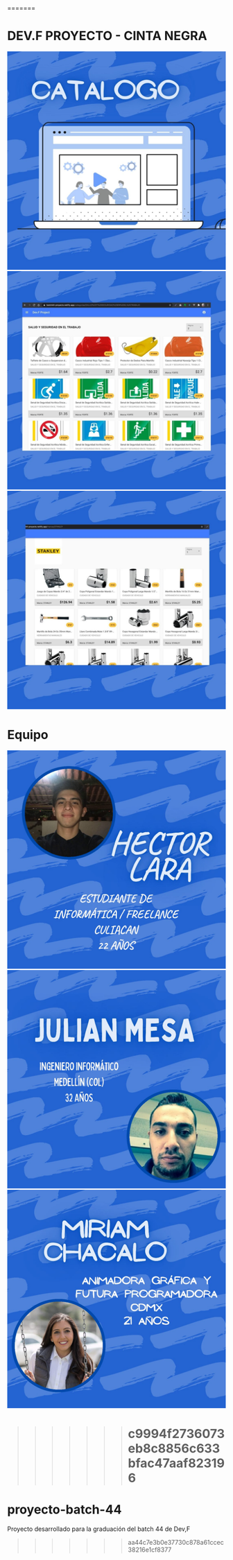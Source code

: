 =======

# DEV.F PROYECTO - CINTA NEGRA

<img src= "images/4.jpg">
<img src= "images/5.jpg">
<img src= "images/6.jpg">

# Equipo

<img src= "images/hector.jpeg">
<img src= "images/julian.jpeg">
<img src= "images/miriam.jpeg">

> > > > > > > # c9994f2736073eb8c8856c633bfac47aaf823196

# proyecto-batch-44

Proyecto desarrollado para la graduación del batch 44 de Dev,F

> > > > > > > aa44c7e3b0e37730c878a61ccec38216e1cf8377
